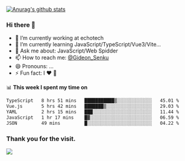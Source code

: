 [![Anurag's github stats](https://github-readme-stats.vercel.app/api?username=gideonsenku)](https://github.com/anuraghazra/github-readme-stats)
### Hi there 👋
- 🔭 I’m currently working at echotech
- 🌱 I’m currently learning JavaScript/TypeScript/Vue3/Vite...
- 💬 Ask me about: JavaScript/Web Spidder 
- 📫 How to reach me: [@Gideon_Senku](https://t.me/Gideon_Senku)
- 😄 Pronouns: ...
- ⚡ Fun fact: I ❤️ 🎵

📊 **This week I spent my time on**
<!--START_SECTION:waka-->

```txt
TypeScript   8 hrs 51 mins   ███████████▒░░░░░░░░░░░░░   45.01 %
Vue.js       5 hrs 42 mins   ███████▒░░░░░░░░░░░░░░░░░   29.03 %
YAML         2 hrs 15 mins   ███░░░░░░░░░░░░░░░░░░░░░░   11.44 %
JavaScript   1 hr 17 mins    █▓░░░░░░░░░░░░░░░░░░░░░░░   06.59 %
JSON         49 mins         █░░░░░░░░░░░░░░░░░░░░░░░░   04.22 %
```

<!--END_SECTION:waka-->


### Thank you for the visit.
![](http://profile-counter.glitch.me/gideonsenku/count.svg)
<!--
**GideonSenku/GideonSenku** is a ✨ _special_ ✨ repository because its `README.md` (this file) appears on your GitHub profile.

Here are some ideas to get you started:

- 🔭 I’m currently working on ...
- 🌱 I’m currently learning ...
- 👯 I’m looking to collaborate on ...
- 🤔 I’m looking for help with ...
- 💬 Ask me about ...
- 📫 How to reach me: ...
- 😄 Pronouns: ...
- ⚡ Fun fact: ...
-->
